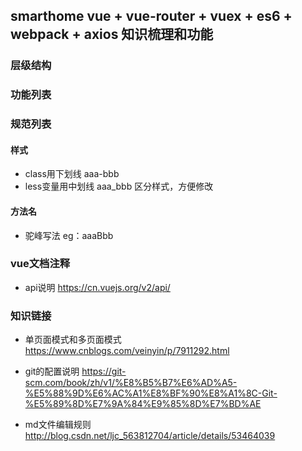 ## smarthome  vue + vue-router + vuex + es6 + webpack + axios 知识梳理和功能

### 层级结构



### 功能列表




### 规范列表

#### 样式
- class用下划线 aaa-bbb
- less变量用中划线 aaa_bbb
区分样式，方便修改
#### 方法名
- 驼峰写法 eg：aaaBbb



### vue文档注释
- api说明 https://cn.vuejs.org/v2/api/




### 知识链接
* 单页面模式和多页面模式
https://www.cnblogs.com/veinyin/p/7911292.html

* git的配置说明
https://git-scm.com/book/zh/v1/%E8%B5%B7%E6%AD%A5-%E5%88%9D%E6%AC%A1%E8%BF%90%E8%A1%8C-Git-%E5%89%8D%E7%9A%84%E9%85%8D%E7%BD%AE

* md文件编辑规则
http://blog.csdn.net/ljc_563812704/article/details/53464039
